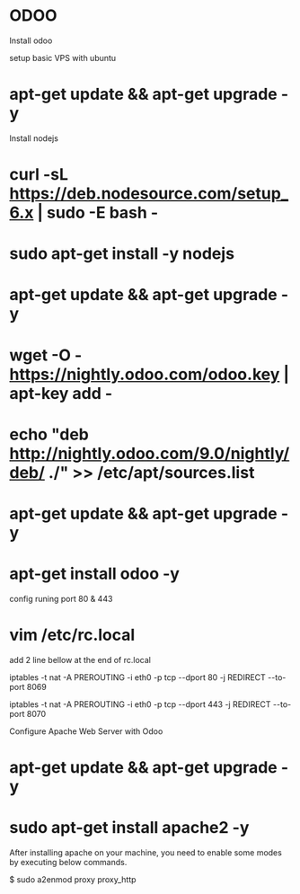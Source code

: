 # ODOO
Install odoo

setup basic VPS with ubuntu

# apt-get update && apt-get upgrade -y

Install nodejs

# curl -sL https://deb.nodesource.com/setup_6.x | sudo -E bash -

# sudo apt-get install -y nodejs

# apt-get update && apt-get upgrade -y

# wget -O - https://nightly.odoo.com/odoo.key | apt-key add -

# echo "deb http://nightly.odoo.com/9.0/nightly/deb/ ./" >> /etc/apt/sources.list

# apt-get update && apt-get upgrade -y

# apt-get install odoo -y

config runing port 80 & 443

# vim /etc/rc.local

add 2 line bellow at the end of rc.local

iptables -t nat -A PREROUTING -i eth0 -p tcp --dport 80 -j REDIRECT --to-port 8069

iptables -t nat -A PREROUTING -i eth0 -p tcp --dport 443 -j REDIRECT --to-port 8070

Configure Apache Web Server with Odoo

# apt-get update && apt-get upgrade -y

# sudo apt-get install apache2 -y

After installing apache on your machine, you need to enable some modes by executing below commands.
 
$ sudo a2enmod proxy proxy_http
